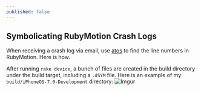 ```yaml
---
published: false
---
```


## Symbolicating RubyMotion Crash Logs

When receiving a crash log via email, use [atos](https://developer.apple.com/library/mac/documentation/Darwin/Reference/ManPages/man1/atos.1.html) to find the line numbers in RubyMotion. Here is how.

After running `rake device`, a bunch of files are created in the build directory under the build target, including a `.dSYM` file. Here is an example of my `build/iPhoneOS-7.0-Development` directory: ![Imgur](http://i.imgur.com/Nas5e5N.png)




